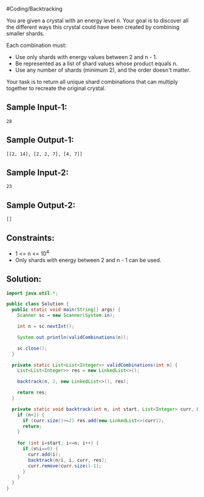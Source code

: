 #Coding/Backtracking 

You are given a crystal with an energy level n. Your goal is to discover all the different ways this crystal could have been created by combining smaller shards.

Each combination must:
- Use only shards with energy values between 2 and n - 1.
- Be represented as a list of shard values whose product equals n.
- Use any number of shards (minimum 2), and the order doesn't matter.

Your task is to return all unique shard combinations that can multiply together to recreate the original crystal.

Sample Input-1:
---------
```
28
```

Sample Output-1:
---------
```
[[2, 14], [2, 2, 7], [4, 7]]
```

Sample Input-2:
----------
```
23
```

Sample Output-2:
---------
```
[]
```

Constraints:
---------
- 1 <= n <= $10^4$
- Only shards with energy between 2 and n - 1 can be used.

## Solution:

```java
import java.util.*;

public class Solution {
  public static void main(String[] args) {
    Scanner sc = new Scanner(System.in);

    int n = sc.nextInt();

    System.out.println(validCombinations(n));

    sc.close();
  }

  private static List<List<Integer>> validCombinations(int n) {
    List<List<Integer>> res = new LinkedList<>();

    backtrack(n, 2, new LinkedList<>(), res);

    return res;
  }

  private static void backtrack(int n, int start, List<Integer> curr, List<List<Integer>> res) {
    if (n<2) {
      if (curr.size()>=2) res.add(new LinkedList<>(curr));
      return;
    }
    
    for (int i=start; i<=n; i++) {
      if (n%i==0) {
        curr.add(i);
        backtrack(n/i, i, curr, res);
        curr.remove(curr.size()-1);
      }
    }
  }
}
```